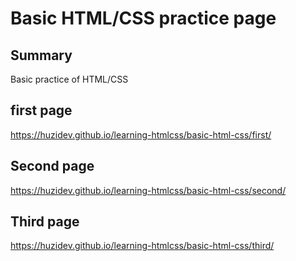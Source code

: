 # Basic HTML/CSS practice page

## Summary

Basic practice of HTML/CSS

## first page
https://huzidev.github.io/learning-htmlcss/basic-html-css/first/
## Second page
https://huzidev.github.io/learning-htmlcss/basic-html-css/second/
## Third page
https://huzidev.github.io/learning-htmlcss/basic-html-css/third/